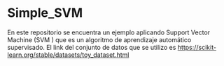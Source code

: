 # Simple_SVM

En este repositorio se encuentra un ejemplo aplicando Support Vector Machine (SVM ) que es un algoritmo de aprendizaje automático supervisado. 
El link del conjunto de datos que se utilizo es https://scikit-learn.org/stable/datasets/toy_dataset.html 
